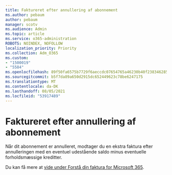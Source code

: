 ```yaml
---
title: Faktureret efter annullering af abonnement
ms.author: pebaum
author: pebaum
manager: scotv
ms.audience: Admin
ms.topic: article
ms.service: o365-administration
ROBOTS: NOINDEX, NOFOLLOW
localization_priority: Priority
ms.collection: Adm_O365
ms.custom:
- "1500019"
- "5584"
ms.openlocfilehash: 89f50fa6575b7729f6aeccdc07654765a46230b40f238346285acfa9431138e0
ms.sourcegitcommit: b5f7da89a650d2915dc652449623c78be6247175
ms.translationtype: MT
ms.contentlocale: da-DK
ms.lasthandoff: 08/05/2021
ms.locfileid: "53917489"
---
```

# <a name="billed-after-canceling-subscription"></a>Faktureret efter annullering af abonnement

Når dit abonnement er annulleret, modtager du en ekstra faktura efter annulleringen med en eventuel udestående saldo minus eventuelle forholdsmæssige kreditter.

Du kan få mere at [vide under Forstå din faktura for Microsoft 365](https://docs.microsoft.com/microsoft-365/commerce/billing-and-payments/understand-your-invoice2).
